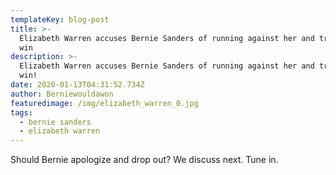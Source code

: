```yaml
---
templateKey: blog-post
title: >-
  Elizabeth Warren accuses Bernie Sanders of running against her and trying to
  win
description: >-
  Elizabeth Warren accuses Bernie Sanders of running against her and trying to
  win!
date: 2020-01-13T04:31:52.734Z
author: Berniewouldawon
featuredimage: /img/elizabeth_warren_0.jpg
tags:
  - bernie sanders
  - elizabeth warren
---
```

Should Bernie apologize and drop out? We discuss next. Tune in.

